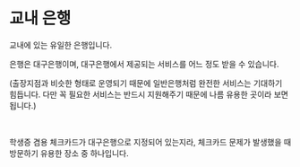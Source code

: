 # 교내 은행

교내에 있는 유일한 은행입니다.  

은행은 대구은행이며, 대구은행에서 제공되는 서비스를 어느 정도 받을 수 있습니다.  

(출장지점과 비슷한 형태로 운영되기 때문에 일반은행처럼 완전한 서비스는 기대하기 힘듭니다. 다만 꼭 필요한 서비스는 반드시 지원해주기 때문에 나름 유용한 곳이라 보면 됩니다.)

​     

학생증 겸용 체크카드가 대구은행으로 지정되어 있는지라, 체크카드 문제가 발생했을 때 방문하기 유용한 장소 중 하나입니다.